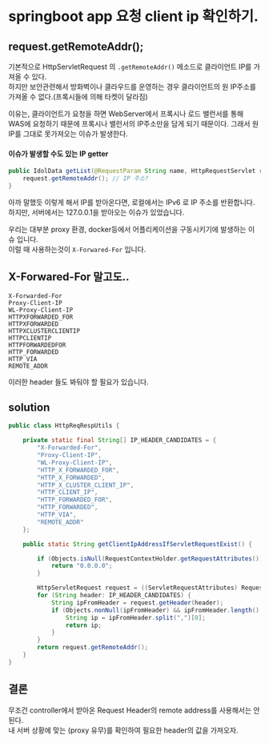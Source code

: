 # springboot app 요청 client ip 확인하기.

## request.getRemoteAddr();
기본적으로 HttpServletRequest 의 `.getRemoteAddr()` 메소드로 클라이언트 IP를 가져올 수 있다.  
하지만 보안관련해서 방화벽이나 클라우드를 운영하는 경우 클라이언트의 원 IP주소를 가져올 수 없다.(프록시들에 의해 타켓이 달라짐)  

이유는, 클라이언트가 요청을 하면 WebServer에서 프록시나 로드 밸런서를 통해 WAS에 요청하기 때문에 프록시나 밸런서의 IP주소만을 담게 되기 때문이다. 그래서 원 IP를 그대로 못가져오는 이슈가 발생한다.

#### 이슈가 발생할 수도 있는 IP getter
```java
public IdolData getList(@RequestParam String name, HttpRequestServlet request) {
    request.getRemoteAddr(); // IP 주소?
}
```

아까 말했듯 이렇게 해서 IP를 받아온다면, 로컬에서는 IPv6 로 IP 주소를 반환합니다.  
하지만, 서버에서는 127.0.0.1을 받아오는 이슈가 있었습니다.  

우리는 대부분 proxy 환경, docker등에서 어플리케이션을 구동시키기에 발생하는 이슈 입니다.  
이럴 때 사용하는것이 `X-Forwared-For` 입니다.

## X-Forwared-For 말고도..
```
X-Forwarded-For
Proxy-Client-IP
WL-Proxy-Client-IP
HTTPXFORWARDED_FOR
HTTPXFORWARDED
HTTPXCLUSTERCLIENTIP
HTTPCLIENTIP
HTTPFORWARDEDFOR
HTTP_FORWARDED
HTTP_VIA
REMOTE_ADDR
```
이러한 header 들도 봐둬야 할 필요가 있습니다.

## solution
```java
public class HttpReqRespUtils {

    private static final String[] IP_HEADER_CANDIDATES = {
        "X-Forwarded-For",
        "Proxy-Client-IP",
        "WL-Proxy-Client-IP",
        "HTTP_X_FORWARDED_FOR",
        "HTTP_X_FORWARDED",
        "HTTP_X_CLUSTER_CLIENT_IP",
        "HTTP_CLIENT_IP",
        "HTTP_FORWARDED_FOR",
        "HTTP_FORWARDED",
        "HTTP_VIA",
        "REMOTE_ADDR"
    };

    public static String getClientIpAddressIfServletRequestExist() {

        if (Objects.isNull(RequestContextHolder.getRequestAttributes())) {
            return "0.0.0.0";
        }

        HttpServletRequest request = ((ServletRequestAttributes) RequestContextHolder.getRequestAttributes()).getRequest();
        for (String header: IP_HEADER_CANDIDATES) {
            String ipFromHeader = request.getHeader(header);
            if (Objects.nonNull(ipFromHeader) && ipFromHeader.length() != 0 && !"unknown".equalsIgnoreCase(ipFromHeader)) {
                String ip = ipFromHeader.split(",")[0];
                return ip;
            }
        }
        return request.getRemoteAddr();
    }
}
```

## 결론
무조건 controller에서 받아온 Request Header의 remote address를 사용해서는 안된다.  
내 서버 상황에 맞는 (proxy 유무)를 확인하여 필요한 header의 값을 가져오자.